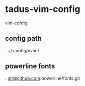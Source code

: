 # tadus-vim-config
vim-config


## config path
. ~/.config/nvim/

## powerline fonts
. git@github.com:powerline/fonts.git
